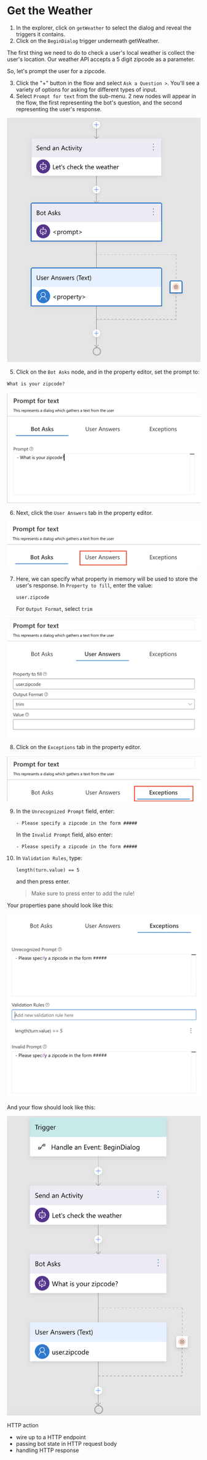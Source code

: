 # Get the Weather

1. In the explorer, click on `getWeather` to select the dialog and reveal the triggers it contains.
2. Click on the `BeginDialog` trigger underneath getWeather.

The first thing we need to do to check a user's local weather is collect the user's location. Our weather API accepts a 5 digit zipcode as a parameter.

So, let's prompt the user for a zipcode.

3. Click the "+" button in the flow and select `Ask a Question >`. You'll see a variety of options for asking for different types of input.
4. Select `Prompt for text` from the sub-menu. 2 new nodes will appear in the flow, the first representing the bot's question, and the second representing the user's response.

![empty prompt in flow](assets/03/empty-prompt.png)

5. Click on the `Bot Asks` node, and in the property editor, set the prompt to:
```
What is your zipcode?
```

![enter prompt text](assets/03/zipcode-prompt.png)

6. Next, click the `User Answers` tab in the property editor.

![enter prompt text](assets/03/prompt-tabs.png)

7. Here, we can specify what property in memory will be used to store the user's response. In `Property to fill`, enter the value:
      ```
      user.zipcode
      ```

      For `Output Format`, select `trim`

![enter prompt text](assets/03/zipcode-answer.png)

8. Click on the `Exceptions` tab in the property editor.

![enter prompt text](assets/03/tab-exceptions.png)

9. In the `Unrecognized Prompt` field, enter:
      ```
      - Please specify a zipcode in the form #####
      ```

      In the `Invalid Prompt` field, also enter:
      ```
      - Please specify a zipcode in the form #####
      ```

10. In `Validation Rules`, type:
      ```
      length(turn.value) == 5
      ```

      and then press enter.

      > Make sure to press enter to add the rule!

Your properties pane should look like this:

![enter prompt text](assets/03/zipcode-exceptions.png)

And your flow should look like this:

![enter prompt text](assets/03/zipcode-flow.png)


HTTP action
- wire up to a HTTP endpoint
- passing bot state in HTTP request body
- handling HTTP response
